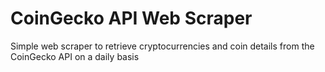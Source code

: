 # CoinGecko API Web Scraper

Simple web scraper to retrieve cryptocurrencies and coin details from the CoinGecko API on a daily basis

